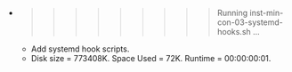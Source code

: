 * >>>>>>>>> Running inst-min-con-03-systemd-hooks.sh ...
  * Add systemd hook scripts.
  * Disk size = 773408K. Space Used = 72K. Runtime = 00:00:00:01.
